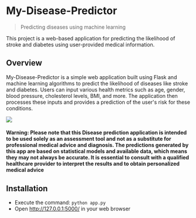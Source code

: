 # My-Disease-Predictor
> Predicting diseases using machine learning

This project is a web-based application for predicting the likelihood of stroke and diabetes using user-provided medical information.


## Overview
My-Disease-Predictor is a simple web application built using Flask and machine learning algorithms to predict the likelihood of diseases like stroke and diabetes. Users can input various health metrics such as age, gender, blood pressure, cholesterol levels, BMI, and more. The application then processes these inputs and provides a prediction of the user's risk for these conditions.


![](Homepage.jpg)





#### Warning: Please note that this Disease prediction application is intended to be used solely as an assessment tool and not as a substitute for professional medical advice and diagnosis. The predictions generated by this app are based on statistical models and available data, which means they may not always be accurate. It is essential to consult with a qualified healthcare provider to interpret the results and to obtain personalized medical advice









## Installation
* Execute the command: `python app.py`
* Open http://127.0.0.1:5000/ in your  web browser
